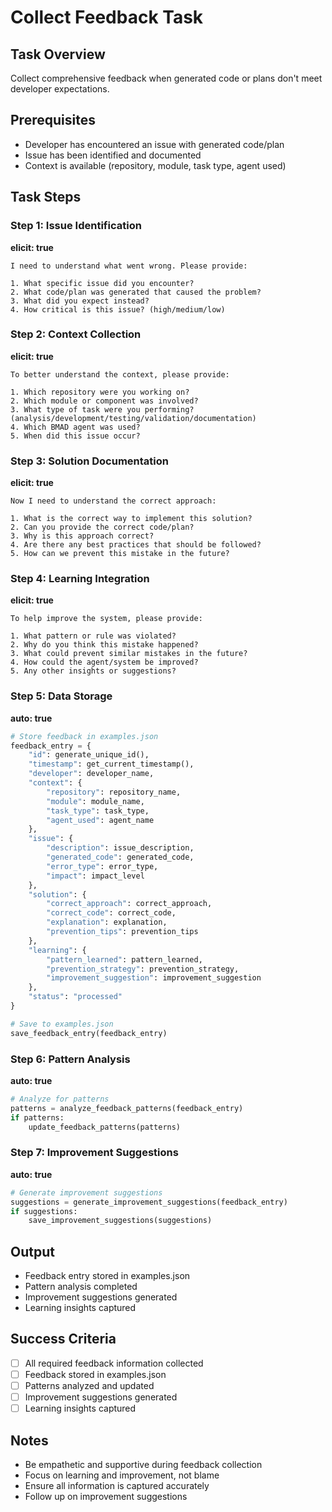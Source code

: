 # Collect Feedback Task

## Task Overview
Collect comprehensive feedback when generated code or plans don't meet developer expectations.

## Prerequisites
- Developer has encountered an issue with generated code/plan
- Issue has been identified and documented
- Context is available (repository, module, task type, agent used)

## Task Steps

### Step 1: Issue Identification
**elicit: true**
```
I need to understand what went wrong. Please provide:

1. What specific issue did you encounter?
2. What code/plan was generated that caused the problem?
3. What did you expect instead?
4. How critical is this issue? (high/medium/low)
```

### Step 2: Context Collection
**elicit: true**
```
To better understand the context, please provide:

1. Which repository were you working on?
2. Which module or component was involved?
3. What type of task were you performing? (analysis/development/testing/validation/documentation)
4. Which BMAD agent was used?
5. When did this issue occur?
```

### Step 3: Solution Documentation
**elicit: true**
```
Now I need to understand the correct approach:

1. What is the correct way to implement this solution?
2. Can you provide the correct code/plan?
3. Why is this approach correct?
4. Are there any best practices that should be followed?
5. How can we prevent this mistake in the future?
```

### Step 4: Learning Integration
**elicit: true**
```
To help improve the system, please provide:

1. What pattern or rule was violated?
2. Why do you think this mistake happened?
3. What could prevent similar mistakes in the future?
4. How could the agent/system be improved?
5. Any other insights or suggestions?
```

### Step 5: Data Storage
**auto: true**
```python
# Store feedback in examples.json
feedback_entry = {
    "id": generate_unique_id(),
    "timestamp": get_current_timestamp(),
    "developer": developer_name,
    "context": {
        "repository": repository_name,
        "module": module_name,
        "task_type": task_type,
        "agent_used": agent_name
    },
    "issue": {
        "description": issue_description,
        "generated_code": generated_code,
        "error_type": error_type,
        "impact": impact_level
    },
    "solution": {
        "correct_approach": correct_approach,
        "correct_code": correct_code,
        "explanation": explanation,
        "prevention_tips": prevention_tips
    },
    "learning": {
        "pattern_learned": pattern_learned,
        "prevention_strategy": prevention_strategy,
        "improvement_suggestion": improvement_suggestion
    },
    "status": "processed"
}

# Save to examples.json
save_feedback_entry(feedback_entry)
```

### Step 6: Pattern Analysis
**auto: true**
```python
# Analyze for patterns
patterns = analyze_feedback_patterns(feedback_entry)
if patterns:
    update_feedback_patterns(patterns)
```

### Step 7: Improvement Suggestions
**auto: true**
```python
# Generate improvement suggestions
suggestions = generate_improvement_suggestions(feedback_entry)
if suggestions:
    save_improvement_suggestions(suggestions)
```

## Output
- Feedback entry stored in examples.json
- Pattern analysis completed
- Improvement suggestions generated
- Learning insights captured

## Success Criteria
- [ ] All required feedback information collected
- [ ] Feedback stored in examples.json
- [ ] Patterns analyzed and updated
- [ ] Improvement suggestions generated
- [ ] Learning insights captured

## Notes
- Be empathetic and supportive during feedback collection
- Focus on learning and improvement, not blame
- Ensure all information is captured accurately
- Follow up on improvement suggestions

